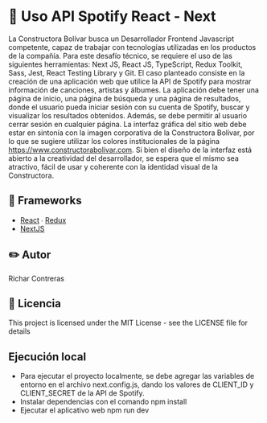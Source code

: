 # 🔖 Uso API Spotify React - Next
La Constructora Bolívar busca un Desarrollador Frontend Javascript competente, capaz de
trabajar con tecnologías utilizadas en los productos de la compañía. Para este desafío
técnico, se requiere el uso de las siguientes herramientas: Next JS, React JS, TypeScript,
Redux Toolkit, Sass, Jest, React Testing Library y Git.
El caso planteado consiste en la creación de una aplicación web que utilice la API de Spotify
para mostrar información de canciones, artistas y álbumes. La aplicación debe tener una
página de inicio, una página de búsqueda y una página de resultados, donde el usuario
pueda iniciar sesión con su cuenta de Spotify, buscar y visualizar los resultados obtenidos.
Además, se debe permitir al usuario cerrar sesión en cualquier página.
La interfaz gráfica del sitio web debe estar en sintonía con la imagen corporativa de la
Constructora Bolívar, por lo que se sugiere utilizar los colores institucionales de la página
https://www.constructorabolivar.com. Si bien el diseño de la interfaz está abierto a la
creatividad del desarrollador, se espera que el mismo sea atractivo, fácil de usar y
coherente con la identidad visual de la Constructora.

## 📖 Frameworks
- [React](https://github.com/facebook/react) ∙ [Redux](https://github.com/reduxjs/redux)
- [NextJS](https://github.com/vercel/next.js)

## ✏️ Autor
Richar Contreras

## 🔑 Licencia
This project is licensed under the MIT License - see the LICENSE file for details

## Ejecución local
- Para ejecutar el proyecto localmente, se debe agregar las variables de entorno en el archivo next.config.js, dando los valores de CLIENT_ID y CLIENT_SECRET de la API de Spotify.
- Instalar dependencias con el comando npm install
- Ejecutar el aplicativo web npm run dev


